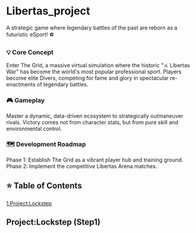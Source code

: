 # Libertas_project
A strategic game where legendary battles of the past are reborn as a futuristic eSport! ⚽️

### 💡 Core Concept
Enter The Grid, a massive virtual simulation where the historic "⚔ Libertas War" has become the world's most popular professional sport.
Players become elite Divers, competing for fame and glory in spectacular re-enactments of legendary battles.

### 🎮 Gameplay
Master a dynamic, data-driven ecosystem to strategically outmaneuver rivals.
Victory comes not from character stats, but from pure skill and environmental control.

### 🗺️ Development Roadmap
Phase 1: Establish The Grid as a vibrant player hub and training ground.
Phase 2: Implement the competitive Libertas Arena matches.

## ⭐️ Table of Contents
[1.Project:Lockstep](#projectlockstep-step1)

## Project:Lockstep (Step1)
